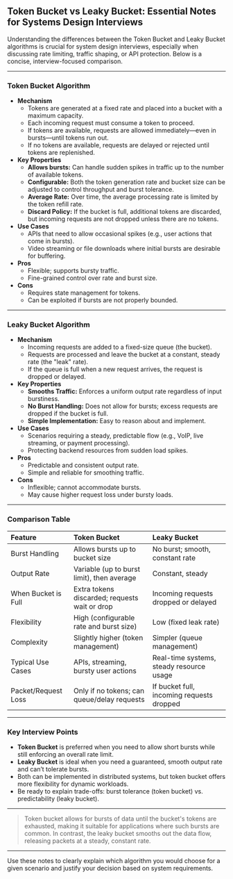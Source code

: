 ## Token Bucket vs Leaky Bucket: Essential Notes for Systems Design Interviews

Understanding the differences between the Token Bucket and Leaky Bucket algorithms is crucial for system design interviews, especially when discussing rate limiting, traffic shaping, or API protection. Below is a concise, interview-focused comparison.

---

### **Token Bucket Algorithm**

- **Mechanism**
    - Tokens are generated at a fixed rate and placed into a bucket with a maximum capacity.
    - Each incoming request must consume a token to proceed.
    - If tokens are available, requests are allowed immediately—even in bursts—until tokens run out.
    - If no tokens are available, requests are delayed or rejected until tokens are replenished.
- **Key Properties**
    - **Allows bursts:** Can handle sudden spikes in traffic up to the number of available tokens.
    - **Configurable:** Both the token generation rate and bucket size can be adjusted to control throughput and burst tolerance.
    - **Average Rate:** Over time, the average processing rate is limited by the token refill rate.
    - **Discard Policy:** If the bucket is full, additional tokens are discarded, but incoming requests are not dropped unless there are no tokens.
- **Use Cases**
    - APIs that need to allow occasional spikes (e.g., user actions that come in bursts).
    - Video streaming or file downloads where initial bursts are desirable for buffering.
- **Pros**
    - Flexible; supports bursty traffic.
    - Fine-grained control over rate and burst size.
- **Cons**
    - Requires state management for tokens.
    - Can be exploited if bursts are not properly bounded.

---

### **Leaky Bucket Algorithm**

- **Mechanism**
    - Incoming requests are added to a fixed-size queue (the bucket).
    - Requests are processed and leave the bucket at a constant, steady rate (the "leak" rate).
    - If the queue is full when a new request arrives, the request is dropped or delayed.
- **Key Properties**
    - **Smooths Traffic:** Enforces a uniform output rate regardless of input burstiness.
    - **No Burst Handling:** Does not allow for bursts; excess requests are dropped if the bucket is full.
    - **Simple Implementation:** Easy to reason about and implement.
- **Use Cases**
    - Scenarios requiring a steady, predictable flow (e.g., VoIP, live streaming, or payment processing).
    - Protecting backend resources from sudden load spikes.
- **Pros**
    - Predictable and consistent output rate.
    - Simple and reliable for smoothing traffic.
- **Cons**
    - Inflexible; cannot accommodate bursts.
    - May cause higher request loss under bursty loads.

---

### **Comparison Table**

| Feature | Token Bucket | Leaky Bucket |
| :-- | :-- | :-- |
| Burst Handling | Allows bursts up to bucket size | No burst; smooth, constant rate |
| Output Rate | Variable (up to burst limit), then average | Constant, steady |
| When Bucket is Full | Extra tokens discarded; requests wait or drop | Incoming requests dropped or delayed |
| Flexibility | High (configurable rate and burst size) | Low (fixed leak rate) |
| Complexity | Slightly higher (token management) | Simpler (queue management) |
| Typical Use Cases | APIs, streaming, bursty user actions | Real-time systems, steady resource usage |
| Packet/Request Loss | Only if no tokens; can queue/delay requests | If bucket full, incoming requests dropped |


---

### **Key Interview Points**

- **Token Bucket** is preferred when you need to allow short bursts while still enforcing an overall rate limit.
- **Leaky Bucket** is ideal when you need a guaranteed, smooth output rate and can’t tolerate bursts.
- Both can be implemented in distributed systems, but token bucket offers more flexibility for dynamic workloads.
- Be ready to explain trade-offs: burst tolerance (token bucket) vs. predictability (leaky bucket).

---

> Token bucket allows for bursts of data until the bucket's tokens are exhausted, making it suitable for applications where such bursts are common. In contrast, the leaky bucket smooths out the data flow, releasing packets at a steady, constant rate.

---

Use these notes to clearly explain which algorithm you would choose for a given scenario and justify your decision based on system requirements.
